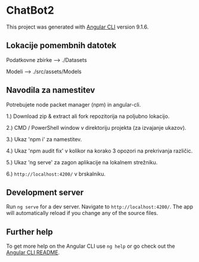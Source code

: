 # ChatBot2

This project was generated with [Angular CLI](https://github.com/angular/angular-cli) version 9.1.6.

## Lokacije pomembnih datotek

Podatkovne zbirke --> ./Datasets

Modeli --> ./src/assets/Models

## Navodila za namestitev

Potrebujete node packet manager (npm) in angular-cli.

1.) Download zip & extract ali fork repozitorija na poljubno lokacijo.

2.) CMD / PowerShell window v direktoriju projekta (za izvajanje ukazov).

3.) Ukaz 'npm i' za namestitev.

4.) Ukaz 'npm audit fix' v kolikor na korako 3 opozori na prekrivanja različic.

5.) Ukaz 'ng serve' za zagon aplikacije na lokalnem strežniku.

6.) `http://localhost:4200/` v brskalniku.

## Development server

Run `ng serve` for a dev server. Navigate to `http://localhost:4200/`. The app will automatically reload if you change any of the source files.

## Further help

To get more help on the Angular CLI use `ng help` or go check out the [Angular CLI README](https://github.com/angular/angular-cli/blob/master/README.md).

